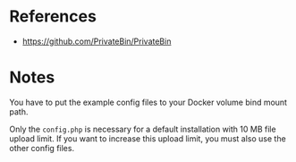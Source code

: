 # References

- https://github.com/PrivateBin/PrivateBin

# Notes

You have to put the example config files to your Docker volume bind mount path.

Only the `config.php` is necessary for a default installation with 10 MB file upload limit. If you want to increase this upload limit, you must also use the other config files.
